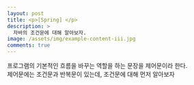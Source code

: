 ```yaml
---
layout: post
title: <p>[Spring] </p>
description: >
  자바의 조건문에 대해 알아보자.
image: /assets/img/example-content-iii.jpg
comments: true
---
```

 프로그램의 기본적인 흐름을 바꾸는 역할을 하는 문장을 제어문이라 한다. <br>
 제어문에는 조건문과 반복문이 있는데, 조건문에 대해 먼저 알아보자
